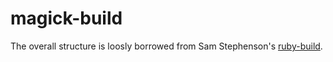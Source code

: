 # magick-build

The overall structure is loosly borrowed from Sam Stephenson's [ruby-build](https://github.com/sstephenson/ruby-build).

